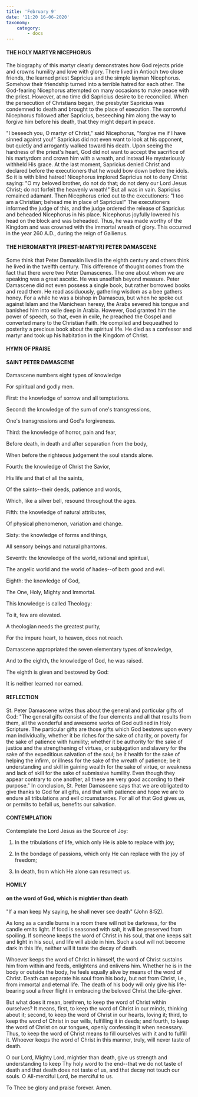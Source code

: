 ```yaml
---
title: 'February 9'
date: '11:20 16-06-2020'
taxonomy:
    category:
        - docs
---
```


#### THE HOLY MARTYR NICEPHORUS

The biography of this martyr clearly demonstrates how God rejects pride and crowns humility and love with glory. There lived in Antioch two close friends, the learned priest Sapricius and the simple layman Nicephorus. Somehow their friendship turned into a terrible hatred for each other. The God-fearing Nicephorus attempted on many occasions to make peace with the priest. However, at no time did Sapricius desire to be reconciled. When the persecution of Christians began, the presbyter Sapricius was condemned to death and brought to the place of execution. The sorrowful Nicephorus followed after Sapricius, beseeching him along the way to forgive him before his death, that they might depart in peace.

 "I beseech you, O martyr of Christ," said Nicephorus, "forgive me if I have sinned against you!" Sapricius did not even want to look at his opponent, but quietly and arrogantly walked toward his death. Upon seeing the hardness of the priest's heart, God did not want to accept the sacrifice of his martyrdom and crown him with a wreath, and instead He mysteriously withheld His grace. At the last moment, Sapricius denied Christ and declared before the executioners that he would bow down before the idols. So it is with blind hatred! Nicephorus implored Sapricius not to deny Christ saying: "O my beloved brother, do not do that; do not deny our Lord Jesus Christ; do not forfeit the heavenly wreath!" But all was in vain. Sapricius remained adamant. Then Nicephorus cried out to the executioners: "I too am a Christian; behead me in place of Sapricius!" The executioners informed the judge of this, and the judge ordered the release of Sapricius and beheaded Nicephorus in his place. Nicephorus joyfully lowered his head on the block and was beheaded. Thus, he was made worthy of the Kingdom and was crowned with the immortal wreath of glory. This occurred in the year 260 A.D., during the reign of Gallienus.

#### THE HIEROMARTYR [PRIEST-MARTYR] PETER DAMASCENE

Some think that Peter Damaskin lived in the eighth century and others think he lived in the twelfth century. This difference of thought comes from the fact that there were two Peter Damascenes. The one about whom we are speaking was a great ascetic. He was unselfish beyond measure. Peter Damascene did not even possess a single book, but rather borrowed books and read them. He read assiduously, gathering wisdom as a bee gathers honey. For a while he was a bishop in Damascus, but when he spoke out against Islam and the Manichean heresy, the Arabs severed his tongue and banished him into exile deep in Arabia. However, God granted him the power of speech, so that, even in exile, he preached the Gospel and converted many to the Christian Faith. He compiled and bequeathed to posterity a precious book about the spiritual life. He died as a confessor and martyr and took up his habitation in the Kingdom of Christ.



#### HYMN OF PRAISE

#### SAINT PETER DAMASCENE

Damascene numbers eight types of knowledge

For spiritual and godly men.

First: the knowledge of sorrow and all temptations.

Second: the knowledge of the sum of one's transgressions,

One's transgressions and God's forgiveness.

Third: the knowledge of horror, pain and fear,

Before death, in death and after separation from the body,

When before the righteous judgement the soul stands alone.

Fourth: the knowledge of Christ the Savior,

His life and that of all the saints,

Of the saints--their deeds, patience and words,

Which, like a silver bell, resound throughout the ages.

Fifth: the knowledge of natural attributes,

Of physical phenomenon, variation and change.

Sixty: the knowledge of forms and things,

All sensory beings and natural phantoms.

Seventh: the knowledge of the world, rational and spiritual,

The angelic world and the world of hades--of both good and evil.

Eighth: the knowledge of God,

The One, Holy, Mighty and Immortal.

This knowledge is called Theology:

To it, few are elevated.

A theologian needs the greatest purity,

For the impure heart, to heaven, does not reach.

Damascene appropriated the seven elementary types of knowledge,

And to the eighth, the knowledge of God, he was raised.

The eighth is given and bestowed by God:

It is neither learned nor earned.


#### REFLECTION

St. Peter Damascene writes thus about the general and particular gifts of God: "The general gifts consist of the four elements and all that results from them, all the wonderful and awesome works of God outlined in Holy Scripture. The particular gifts are those gifts which God bestows upon every man individually, whether it be riches for the sake of charity, or poverty for the sake of patience with humility; whether it be authority for the sake of justice and the strengthening of virtues, or subjugation and slavery for the sake of the expeditious salvation of the soul; be it health for the sake of helping the infirm, or illness for the sake of the wreath of patience; be it understanding and skill in gaining wealth for the sake of virtue, or weakness and lack of skill for the sake of submissive humility. Even though they appear contrary to one another, all these are very good according to their purpose." In conclusion, St. Peter Damascene says that we are obligated to give thanks to God for all gifts, and that with patience and hope we are to endure all tribulations and evil circumstances. For all of that God gives us, or permits to befall us, benefits our salvation.



#### CONTEMPLATION

Contemplate the Lord Jesus as the Source of Joy:

1.  In the tribulations of life, which only He is able to replace with joy;

1.  In the bondage of passions, which only He can replace with the joy of freedom;

1.  In death, from which He alone can resurrect us.



#### HOMILY

#### on the word of God, which is mightier than death

"If a man keep My saying, he shall never see death" (John 8:52).

As long as a candle burns in a room there will not be darkness, for the candle emits light. If food is seasoned with salt, it will be preserved from spoiling. If someone keeps the word of Christ in his soul, that one keeps salt and light in his soul, and life will abide in him. Such a soul will not become dark in this life, neither will it taste the decay of death.

Whoever keeps the word of Christ in himself, the word of Christ sustains him from within and feeds, enlightens and enlivens him. Whether he is in the body or outside the body, he feels equally alive by means of the word of Christ. Death can separate his soul from his body, but not from Christ, i.e., from immortal and eternal life. The death of his body will only give his life-bearing soul a freer flight in embracing the beloved Christ the Life-giver.

But what does it mean, brethren, to keep the word of Christ within ourselves? It means, first, to keep the word of Christ in our minds, thinking about it; second, to keep the word of Christ in our hearts, loving it; third, to keep the word of Christ in our wills, fulfilling it in deeds; and fourth, to keep the word of Christ on our tongues, openly confessing it when necessary. Thus, to keep the word of Christ means to fill ourselves with it and to fulfill it. Whoever keeps the word of Christ in this manner, truly, will never taste of death.

O our Lord, Mighty Lord, mightier than death, give us strength and understanding to keep Thy holy word to the end--that we do not taste of death and that death does not taste of us, and that decay not touch our souls. O All-merciful Lord, be merciful to us.

To Thee be glory and praise forever. Amen.

  
